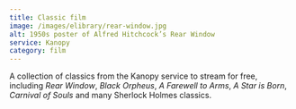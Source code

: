 ```yaml
---
title: Classic film
image: /images/elibrary/rear-window.jpg
alt: 1950s poster of Alfred Hitchcock’s Rear Window
service: Kanopy
category: film
---
```


A collection of classics from the Kanopy service to stream for free, including <cite>Rear Window</cite>, <cite>Black Orpheus</cite>, <cite>A Farewell to Arms</cite>, <cite>A Star is Born</cite>, <cite>Carnival of Souls</cite> and many Sherlock Holmes classics.
